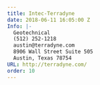 ```yaml
---
title: Intec-Terradyne
date: 2018-06-11 16:05:00 Z
Info: |-
  Geotechnical
  (512) 252-1218
  austin@terradyne.com
  8906 Wall Street Suite 505
  Austin, Texas 78754
URL: http://terradyne.com/
order: 10
---
```


